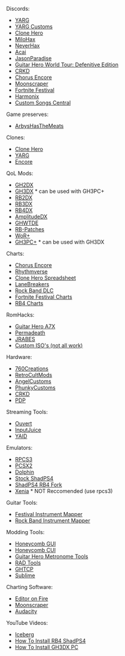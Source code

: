 Discords:
* [YARG](https://discord.com/invite/sqpu4R552r)
* [YARG Customs](https://discord.gg/ksAbkQDJ7H) 
* [Clone Hero](https://discord.com/invite/Hsn4Cgu) 
* [MiloHax](https://discord.gg/milohax) 
* [NeverHax](https://discord.gg/bacw7K6jhh) 
* [Acai](https://discord.gg/acai) 
* [JasonParadise](https://discord.com/invite/jasonparadise) 
* [Guitar Hero World Tour: Defenitive Edition](https://discord.gg/ghwtde) 
* [CRKD](https://discord.gg/ksAbkQDJ7H) 
* [Chorus Encore](https://discord.gg/QwvMTbpTgc) 
* [Moonscraper](https://discord.gg/bwEr72Ghba)
* [Fortnite Festival](https://discord.com/invite/fortnitefestival)
* [Harmonix](https://discord.com/invite/harmonix)
* [Custom Songs Central](https://discord.gg/yM49GwwvVj)

Game preserves:
* [ArbysHasTheMeats](https://drive.google.com/drive/folders/1Qwatkm31zYjssPR9ey9CwauWSk7uQVJq)

Clones:
* [Clone Hero](https://clonehero.net)
* [YARG](https://yarg.in)
* [Encore](https://github.com/Encore-Developers/Encore)

QoL Mods:
* [GH2DX](https://gh2dx.milohax.org)
* [GH3DX](https://github.com/nsneverhax/guitar-hero-3-deluxe#readme) * can be used with GH3PC+
* [RB2DX](https://rb2dx.milohax.org)
* [RB3DX](https://rb3dx.milohax.org)
* [RB4DX](https://github.com/hmxmilohax/Rock-Band-4-Deluxe#readme) 
* [AmplitudeDX](https://github.com/hmxmilohax/Amplitude-2016-Deluxe#readme) 
* [GHWTDE](https://ghwt.de/)
* [RB-Patches](https://github.com/hmxmilohax/rb-patches)
* [WoR+](https://github.com/kernaltrap8/WoR-Plus)
* [GH3PC+](https://drive.google.com/drive/folders/1UNnDSeiN4zZDu5Xp0ZPfesJSnesd9ZOn) * can be used with GH3DX

Charts:
* [Chorus Encore](https://www.enchor.us/)
* [Rhythmverse ](https://rhythmverse.co/)
* [Clone Hero Spreadsheet](https://docs.google.com/spreadsheets/d/13B823ukxdVMocowo1s5XnT3tzciOfruhUVePENKc01o/edit?gid=1870223413#gid=1870223413)
* [LaneBreakers](https://www.youtube.com/watch?v=jJLg7XB93Fg)
* [Rock Band DLC](https://docs.google.com/spreadsheets/d/1-3lo2ASxM-3yVr_JH14F7-Lc1v2_FcS5Rv_yDCANEmk/edit?gid=0#gid=0)
* [Fortnite Festival Charts](https://github.com/FEStoRB/FNFestivaltoRB/)
* [RB4 Charts](https://drive.google.com/drive/folders/16zy6DazemvIsSi6i1D7xv4zI-lQdBmph)

RomHacks:
* [Guitar Hero A7X](https://github.com/Ryixu/GuitarHeroA7X/releases)
* [Permadeath](https://github.com/FregRB/NS-GH-Permadeath/releases)
* [JRABES](https://drive.google.com/drive/folders/1MZ8dCnnS6nNw31tOaPJl2RwSfM5XzTAK)
* [Custom ISO's (not all work)](https://docs.google.com/spreadsheets/d/1k75r286Z-JAJtnIrpLd4Isk-VCmwtU8LNCZJhxyJ714/edit?gid=2028105666#gid=2028105666)

Hardware:
* [760Creations](https://www.760creations.com/)
* [RetroCultMods](https://shop.retrocultmods.com/)
* [AngelCustoms](https://angelcustomsgh.com/)
* [PhunkyCustoms](https://www.phunkycustoms.com/)
* [CRKD](https://crkd.gg/)
* [PDP](https://pdp.com/products/playstation-riffmaster-wireless-guitar-controller)

Streaming Tools:
* [Ouvert](https://ouvert.dev/)
* [InputJuice](https://github.com/Ryixu/InputJuice)
* [YAID](https://github.com/raphaelgoulart/ya_inputdisplay)
  
Emulators:
* [RPCS3](https://rpcs3.net/)
* [PCSX2](https://pcsx2.net/)
* [Dolphin](https://dolphin-emu.org/)
* [Stock ShadPS4](https://github.com/shadps4-emu/shadPS4)
* [ShadPS4 RB4 Fork](https://nightly.link/LlysiX/shadPS4/workflows/build/rb4-new)
* [Xenia](https://xenia.jp/) * NOT Reccomended (use rpcs3)
  
Guitar Tools:
* [Festival Instrument Mapper](https://github.com/InvoxiPlayGames/FestivalInstrumentMapper)
* [Rock Band Instrument Mapper](https://github.com/TheNathannator/RB4InstrumentMapper/releases)
  
Modding Tools:
* [Honeycomb GUI](https://github.com/AddyMills/Honeycomb-GUI)
* [Honeycomb CUI](https://github.com/AddyMills/Honeycomb-CUI)
* [Guitar Hero Metronome Tools](https://www.mediafire.com/file/cx9py93jovhfiq4/Hero_Metronome.rar/file)
* [RAD Tools](https://www.radgametools.com/)
* [GHTCP](https://github.com/szymmirr/Open-GHTCP-2021)
* [Sublime](https://www.sublimetext.com/)
  
Charting Software:
* [Editor on Fire](https://ignition4.customsforge.com/eof)
* [Moonscraper](https://github.com/FireFox2000000/Moonscraper-Chart-Editor)
* [Audacity](https://www.audacityteam.org/)

YouTube Videos:
* [Iceberg](https://www.youtube.com/watch?v=Z5zV0PXkIyU)
* [How To Install RB4 ShadPS4](https://www.youtube.com/watch?v=IweevMizZeI&t=9s)
* [How To Install GH3DX PC](https://www.youtube.com/watch?v=JIK78_GxPlQ)
